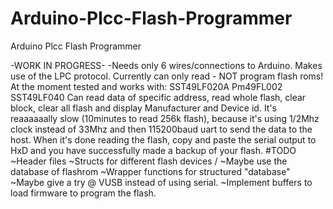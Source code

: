 # Arduino-Plcc-Flash-Programmer
Arduino Plcc Flash Programmer

-WORK IN PROGRESS-
-Needs only 6 wires/connections to Arduino. Makes use of the LPC protocol.
Currently can only read - NOT program flash roms!
At the moment tested and works with:
SST49LF020A
Pm49FL002
SST49LF040
Can read data of specific address, read whole flash, clear block, clear all flash and display Manufacturer and Device id.
It's reaaaaaally slow (10minutes to read 256k flash), because it's using 1/2Mhz clock instead of 33Mhz and then 115200baud uart to send the data to the host. When it's done reading the flash, copy and paste the serial output to HxD and you have successfully made a backup of your flash.
#TODO
~Header files
~Structs for different flash devices / ~Maybe use the database of flashrom
~Wrapper functions for structured "database"
~Maybe give a try @ VUSB instead of using serial.
~Implement buffers to load firmware to program the flash.
